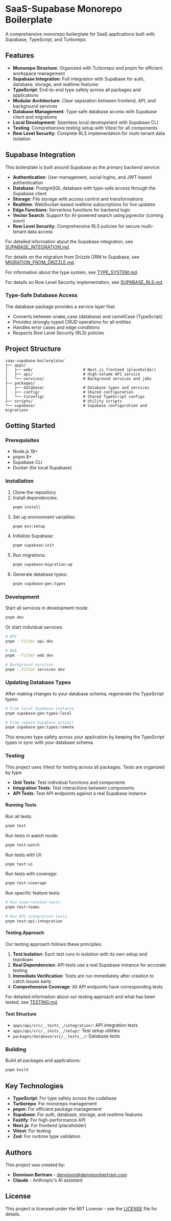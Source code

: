 # SaaS-Supabase Monorepo Boilerplate

A comprehensive monorepo boilerplate for SaaS applications built with Supabase, TypeScript, and Turborepo.

## Features

- **Monorepo Structure**: Organized with Turborepo and pnpm for efficient workspace management
- **Supabase Integration**: Full integration with Supabase for auth, database, storage, and realtime features
- **TypeScript**: End-to-end type safety across all packages and applications
- **Modular Architecture**: Clear separation between frontend, API, and background services
- **Database Management**: Type-safe database access with Supabase client and migrations
- **Local Development**: Seamless local development with Supabase CLI
- **Testing**: Comprehensive testing setup with Vitest for all components
- **Row Level Security**: Complete RLS implementation for multi-tenant data isolation

## Supabase Integration

This boilerplate is built around Supabase as the primary backend service:

- **Authentication**: User management, social logins, and JWT-based authentication
- **Database**: PostgreSQL database with type-safe access through the Supabase client
- **Storage**: File storage with access control and transformations
- **Realtime**: WebSocket-based realtime subscriptions for live updates
- **Edge Functions**: Serverless functions for backend logic
- **Vector Search**: Support for AI-powered search using pgvector (coming soon)
- **Row Level Security**: Comprehensive RLS policies for secure multi-tenant data access

For detailed information about the Supabase integration, see [SUPABASE_INTEGRATION.md](docs/SUPABASE_INTEGRATION.md).

For details on the migration from Drizzle ORM to Supabase, see [MIGRATION_FROM_DRIZZLE.md](docs/MIGRATION_FROM_DRIZZLE.md).

For information about the type system, see [TYPE_SYSTEM.md](docs/TYPE_SYSTEM.md).

For details on Row Level Security implementation, see [SUPABASE_RLS.md](SUPABASE_RLS.md).

### Type-Safe Database Access

The database package provides a service layer that:

- Converts between snake_case (database) and camelCase (TypeScript)
- Provides strongly-typed CRUD operations for all entities
- Handles error cases and edge conditions
- Respects Row Level Security (RLS) policies

## Project Structure

```
saas-supabase-boilerplate/
├── apps/
│   ├── web/                      # Next.js frontend (placeholder)
│   ├── api/                      # High-volume API service
│   └── services/                 # Background services and jobs
├── packages/
│   ├── database/                 # Database types and services
│   ├── config/                   # Shared configuration
│   └── tsconfig/                 # Shared TypeScript configs
├── scripts/                      # Utility scripts
└── supabase/                     # Supabase configuration and migrations
```

## Getting Started

### Prerequisites

- Node.js 18+
- pnpm 8+
- Supabase CLI
- Docker (for local Supabase)

### Installation

1. Clone the repository
2. Install dependencies:
   ```bash
   pnpm install
   ```
3. Set up environment variables:
   ```bash
   pnpm env:setup
   ```
4. Initialize Supabase:
   ```bash
   pnpm supabase:init
   ```
5. Run migrations:
   ```bash
   pnpm supabase:migration:up
   ```
6. Generate database types:
   ```bash
   pnpm supabase:gen:types
   ```

### Development

Start all services in development mode:

```bash
pnpm dev
```

Or start individual services:

```bash
# API
pnpm --filter api dev

# Web
pnpm --filter web dev

# Background services
pnpm --filter services dev
```

### Updating Database Types

After making changes to your database schema, regenerate the TypeScript types:

```bash
# From local Supabase instance
pnpm supabase:gen:types:local

# From remote Supabase project
pnpm supabase:gen:types:remote
```

This ensures type safety across your application by keeping the TypeScript types in sync with your database schema.

### Testing

This project uses Vitest for testing across all packages. Tests are organized by type:

- **Unit Tests**: Test individual functions and components
- **Integration Tests**: Test interactions between components
- **API Tests**: Test API endpoints against a real Supabase instance

#### Running Tests

Run all tests:

```bash
pnpm test
```

Run tests in watch mode:

```bash
pnpm test:watch
```

Run tests with UI:

```bash
pnpm test:ui
```

Run tests with coverage:

```bash
pnpm test:coverage
```

Run specific feature tests:

```bash
# Run team-related tests
pnpm test:teams

# Run API integration tests
pnpm test:api:integration
```

#### Testing Approach

Our testing approach follows these principles:

1. **Test Isolation**: Each test runs in isolation with its own setup and teardown
2. **Real Dependencies**: API tests use a real Supabase instance for accurate testing
3. **Immediate Verification**: Tests are run immediately after creation to catch issues early
4. **Comprehensive Coverage**: All API endpoints have corresponding tests

For detailed information about our testing approach and what has been tested, see [TESTING.md](TESTING.md).

#### Test Structure

- `apps/api/src/__tests__/integration/`: API integration tests
- `apps/api/src/__tests__/setup/`: Test setup utilities
- `packages/database/src/__tests__/`: Database tests

### Building

Build all packages and applications:

```bash
pnpm build
```

## Key Technologies

- **TypeScript**: For type safety across the codebase
- **Turborepo**: For monorepo management
- **pnpm**: For efficient package management
- **Supabase**: For auth, database, storage, and realtime features
- **Fastify**: For high-performance API
- **Next.js**: For frontend (placeholder)
- **Vitest**: For testing
- **Zod**: For runtime type validation

## Authors

This project was created by:

- **Dennison Bertram** - [dennison@dennisonbertram.com](mailto:dennison@dennisonbertram.com)
- **Claude** - Anthropic's AI assistant

## License

This project is licensed under the MIT License - see the [LICENSE](LICENSE) file for details. 